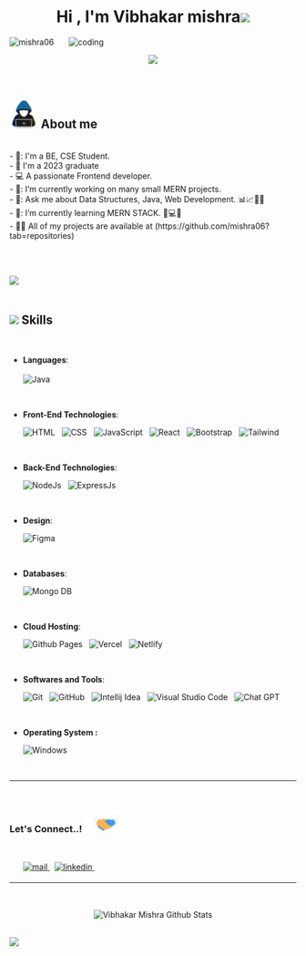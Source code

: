 <p align="center">

</p>
<h1 align="center"><b>Hi , I'm Vibhakar mishra</b><img src="https://media.giphy.com/media/hvRJCLFzcasrR4ia7z/giphy.gif" width="35"></h1>
<img align="right" alt="coding" width="400" src="https://cdn.dribbble.com/users/1162077/screenshots/3848914/programmer.gif"/>

<p align="left"> <img src="https://komarev.com/ghpvc/?username=mishra06&label=Profile%20views&color=0e75b6&style=flat" alt="mishra06" /> </p>

<p align="center"> 
  <img src="https://readme-typing-svg.herokuapp.com?font=Time+New+Roman&color=cyan&size=25&center=true&vCenter=true&width=600&height=100&lines=<>+Passionate+Frontend-+Developer,;Computer+Science+and+Engineering+Student,;Active+Learner,;Love+to+learn+new+Technologies..</>">
</p>

<br>

## <picture><img src = "https://github.com/0xAbdulKhalid/0xAbdulKhalid/raw/main/assets/mdImages/about_me.gif" width = 50px></picture> **About me**

[//]: # '<picture> <img align="right" src="https://github.com/0xAbdulKhalid/0xAbdulKhalid/raw/main/assets/mdImages/Right_Side.gif" width = 250px></picture>'

<br>
- 🏫: I'm a BE, CSE Student.<br>
- 🎒 I'm a 2023 graduate <br>
- 💻 A passionate Frontend developer. <br>
- 🔭: I’m currently working on many small MERN projects. <br>
- 💬: Ask me about Data Structures, Java, Web Development. 📊📈🤖🧠 <br>
- 🌱: I’m currently learning MERN STACK. 🧠💻🤖 <br>
- 👨‍💻 All of my projects are available at (https://github.com/mishra06?tab=repositories) <br>

<br><br>

<img src="https://user-images.githubusercontent.com/73097560/115834477-dbab4500-a447-11eb-908a-139a6edaec5c.gif"><br><br>

## <img src="https://media2.giphy.com/media/QssGEmpkyEOhBCb7e1/giphy.gif?cid=ecf05e47a0n3gi1bfqntqmob8g9aid1oyj2wr3ds3mg700bl&rid=giphy.gif" width ="25"><b> Skills</b>

<br>

<p align="center">

- **Languages**:<br><br>
  ![Java](https://img.shields.io/badge/java-%23ED8B00.svg?&style=for-the-badge&logo=java&logoColor=white) &nbsp;

<br>

- **Front-End Technologies**:

  ![HTML](https://img.shields.io/badge/html_5%20-%23E34F26.svg?&style=for-the-badge&logo=html5&logoColor=white) &nbsp;
  ![CSS](https://img.shields.io/badge/css_3%20-%231572B6.svg?&style=for-the-badge&logo=css3&logoColor=white) &nbsp;
  ![JavaScript](https://img.shields.io/badge/javascript%20-F7DF1E.svg?&style=for-the-badge&logo=javascript&logoColor=white) &nbsp;
  ![React](https://img.shields.io/badge/react%20-61DAFB.svg?&style=for-the-badge&logo=react&logoColor=white) &nbsp;
  ![Bootstrap](https://img.shields.io/badge/Bootstrp%20-23E34F26.svg?&style=for-the-badge&logo=Bootstrap&logoColor=white) &nbsp;
  ![Tailwind](https://img.shields.io/badge/Tailwind%21-F7DF1E.svg?&style=for-the-badge&logo=TailwindCss&logoColor=white) &nbsp;

<br>

- **Back-End Technologies**:

  ![NodeJs](https://img.shields.io/badge/nodeJs%20-%23E34F26.svg?&style=for-the-badge&logo=html5&logoColor=white) &nbsp;
  ![ExpressJs](https://img.shields.io/badge/expressjs%20-%231572B6.svg?&style=for-the-badge&logo=css3&logoColor=white) &nbsp;

<br>

- **Design**:

  ![Figma](https://img.shields.io/badge/figma%20-%23F24E1E.svg?&style=for-the-badge&logo=figma&logoColor=white) &nbsp;

<br>

- **Databases**:


  ![Mongo DB](https://img.shields.io/badge/mongodb-47A248.svg?&style=for-the-badge&logo=mongodb&logoColor=white) &nbsp;

<br>

- **Cloud Hosting**:

  ![Github Pages](https://img.shields.io/badge/github_pages-%23121011.svg?style=for-the-badge&logo=github&logoColor=white) &nbsp;
  ![Vercel](https://img.shields.io/badge/vercel-000000.svg?style=for-the-badge&logo=vercel&logoColor=white) &nbsp;
  ![Netlify](https://img.shields.io/badge/netlify-00C7B7.svg?style=for-the-badge&logo=netlify&logoColor=white) &nbsp;

<br>

- **Softwares and Tools**:

  ![Git](https://img.shields.io/badge/git-%23F05033.svg?style=for-the-badge&logo=git&logoColor=white) &nbsp;
  ![GitHub](https://img.shields.io/badge/github-%23121011.svg?style=for-the-badge&logo=github&logoColor=white) &nbsp;
  ![Intellij Idea](https://img.shields.io/badge/intellij_idea-000000.svg?style=for-the-badge&logo=intellijidea&logoColor=white) &nbsp;
  ![Visual Studio Code](https://img.shields.io/badge/Visual%20Studio%20Code-0078d7.svg?style=for-the-badge&logo=visual-studio-code&logoColor=white) &nbsp;
  ![Chat GPT](https://img.shields.io/badge/chat_gpt-412991.svg?style=for-the-badge&logo=openai&logoColor=white) &nbsp;

<br>

- **Operating System :**

  ![Windows](https://img.shields.io/badge/windows-0078D4.svg?style=for-the-badge&logo=windows&logoColor=white) &nbsp;

</p>
<br>

---

<br>
<h3><b> Let's Connect..!</b><img src="https://github.com/0xAbdulKhalid/0xAbdulKhalid/raw/main/assets/mdImages/handshake.gif" width ="80"></h3>
<br>

<div align='left'>

<ul>

<a href="mailto:mishra.vibhakar7262@gmail.com" target="_blank">
  <img src="https://img.shields.io/badge/Gmail-D14836?style=for-the-badge&logo=gmail&logoColor=white" alt=mail style="margin-bottom: 5px;" />
</a> &nbsp;
<a href="https://www.linkedin.com/in/vibhakar-mishra-7a6904214/" target="_blank">
  <img src="https://img.shields.io/badge/linkedin-%230077B5.svg?style=for-the-badge&logo=linkedin&logoColor=white" alt=linkedin style="margin-bottom: 5px;"/>
</a> &nbsp;

</ul>
</div>


<hr>
<Br>

<p align='center'>
  <img align="center" src="https://github-readme-stats.vercel.app/api?username=mishra06&show_icons=true&title_color=fff&icon_color=79ff97&text_color=efefef&bg_color=24292e" alt="Vibhakar Mishra Github Stats">
</p>

<br>
<img src="https://user-images.githubusercontent.com/73097560/115834477-dbab4500-a447-11eb-908a-139a6edaec5c.gif">

<br>
